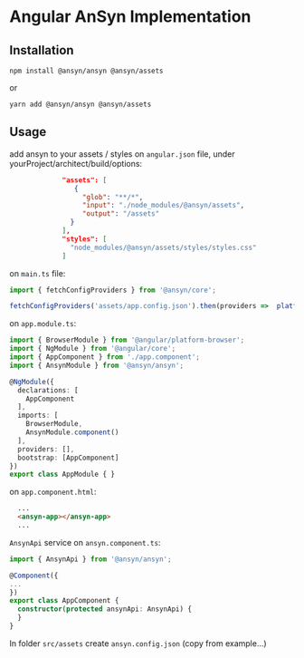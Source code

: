 # Angular AnSyn Implementation

## Installation

```shell
npm install @ansyn/ansyn @ansyn/assets
```
or
```shell
yarn add @ansyn/ansyn @ansyn/assets
```

## Usage
add ansyn to your assets / styles on `angular.json` file,  under yourProject/architect/build/options:

```json
             "assets": [
                {
                  "glob": "**/*",
                  "input": "./node_modules/@ansyn/assets",
                  "output": "/assets"
               }
             ],
             "styles": [
               "node_modules/@ansyn/assets/styles/styles.css"
             ]
```

on `main.ts` file:

```typescript
import { fetchConfigProviders } from '@ansyn/core';

fetchConfigProviders('assets/app.config.json').then(providers =>  platformBrowserDynamic(providers).bootstrapModule(AppModule).catch(err => console.log(err)));
```

on `app.module.ts`:
```typescript
import { BrowserModule } from '@angular/platform-browser';
import { NgModule } from '@angular/core';
import { AppComponent } from './app.component';
import { AnsynModule } from '@ansyn/ansyn';

@NgModule({
  declarations: [
    AppComponent
  ],
  imports: [
    BrowserModule,
    AnsynModule.component()
  ],
  providers: [],
  bootstrap: [AppComponent]
})
export class AppModule { }
```

on `app.component.html`:

```html
  ...
  <ansyn-app></ansyn-app>
  ...
```
`AnsynApi` service on `ansyn.component.ts`:
```typescript
import { AnsynApi } from '@ansyn/ansyn';

@Component({
...
})
export class AppComponent {
  constructor(protected ansynApi: AnsynApi) {
  }
}

```

In folder `src/assets` create `ansyn.config.json` (copy from example...)
